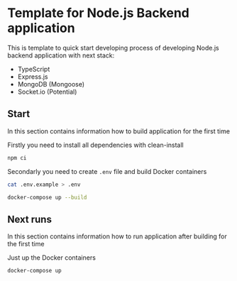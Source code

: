 # Template for Node.js Backend application

This is template to quick start developing process of developing Node.js backend application with next stack:

- TypeScript
- Express.js
- MongoDB (Mongoose)
- Socket.io (Potential)

## Start

In this section contains information how to build application for the first time

Firstly you need to install all dependencies with clean-install

```bash
npm ci
```

Secondarly you need to create `.env` file and build Docker containers

```bash
cat .env.example > .env

docker-compose up --build
```

## Next runs

In this section contains information how to run application after building for the first time

Just up the Docker containers

```bash
docker-compose up
```
